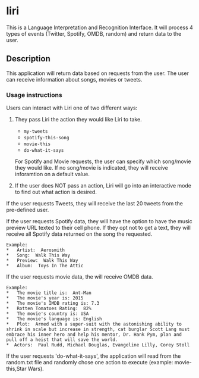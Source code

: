 # liri

This is a Language Interpretation and Recognition Interface.  It will process 4 types of events (Twitter, Spotify, OMDB, random) and return data to the user.

## Description 

This application will return data based on requests from the user.  The user can receive information about songs, movies or tweets.

### Usage instructions

Users can interact with Liri one of two different ways:

1)  They pass Liri the action they would like Liri to take.
    * `my-tweets`
    * `spotify-this-song`
    * `movie-this`
    * `do-what-it-says`

    For Spotify and Movie requests, the user can specify which song/movie they would like.  If no song/movie is indicated, they will receive inforamtion on a default value.

2)  If the user does NOT pass an action, Liri will go into an interactive mode to find out what action is desired.

If the user requests Tweets, they will receive the last 20 tweets from the pre-defined user.

If the user requests Spotify data, they will have the option to have the music preview URL texted to their cell phone.  If they opt not to get a text, they will receive all Spotify data returned on the song the requested.

    Example: 
    *   Artist:  Aerosmith
    *   Song:  Walk This Way
    *   Preview:  Walk This Way
    *   Album:  Toys In The Attic

If the user requests movie data, the will receive OMDB data.

    Example:
    *   The movie title is:  Ant-Man
    *   The movie's year is: 2015
    *   The movie's IMDB rating is: 7.3
    *   Rotten Tomatoes Rating:  82%
    *   The movie's country is: USA
    *   The movie's language is: English
    *   Plot:  Armed with a super-suit with the astonishing ability to shrink in scale but increase in strength, cat burglar Scott Lang must embrace his inner hero and help his mentor, Dr. Hank Pym, plan and pull off a heist that will save the world.
    *  Actors:  Paul Rudd, Michael Douglas, Evangeline Lilly, Corey Stoll

If the user requests 'do-what-it-says', the application will read from the random.txt file and randomly chose one action to execute (example: movie-this,Star Wars).